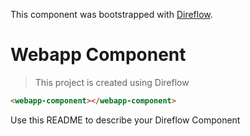 This component was bootstrapped with [Direflow](https://direflow.io).

# Webapp Component
> This project is created using Direflow

```html
<webapp-component></webapp-component>
```

Use this README to describe your Direflow Component
